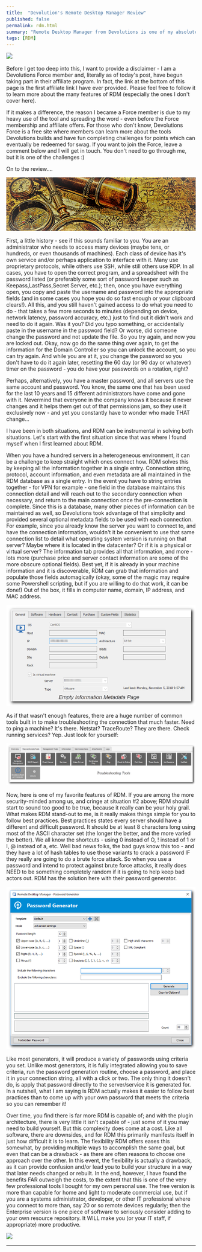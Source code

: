 ```yaml
---
title:  "Devolution's Remote Desktop Manager Review"
published: false
permalink: rdm.html
summary: "Remote Desktop Manager from Devolutions is one of my absolute favorite IT tools. Anyone who knows me, knows I talk about how it can help them, and anyone who doesn't know me, quickly finds out if they are doing IT tasks. To save time discussing it, and to help others with the value it provides, here is a breakdown of how I use it and why it is such a huge help."
tags: [RDM]
---
```


<a href="https://devolutions.net/ref/434933/rdm-home" rel="nofollow" target="_blank"><img src="https://webdevolutions.blob.core.windows.net/images/banners/affiliates/style1-home-300x250.jpg" style="text-align:center;"></a>

Before I get too deep into this, I want to provide a disclaimer - I am a Devolutions Force member and, literally as of today's post, have begun taking part in their affiliate program.  In fact, the link at the bottom of this page is the first affiliate link I have ever provided. Please feel free to follow it to learn more about the many features of RDM (especially the ones I don't cover here).

If it makes a difference, the reason I became a Force member is due to my heavy use of the tool and spreading the word - even before the Force membership and affiliate offers. For those who don't know, Devolutions Force is a free site where members can learn more about the tools Devolutions builds and have fun completing challenges for points which can eventually be redeemed for swag. If you want to join the Force, leave a comment below and I will get in touch. You don't need to go through me, but it is one of the challenges :)

On to the review....  

![alt text:  History Collage][history]

First, a little history - see if this sounds familiar to you. You are an administrator who needs to access many devices (maybe tens, or hundreds, or even thousands of machines).  Each class of device has it's own service and/or perhaps application to interface with it. Many use proprietary protocols, while others use SSH, while still others use RDP. In all cases, you have to open the correct program, and a spreadsheet with the password listed (or preferably some sort of password keeper such as Keepass,LastPass,Secret Server, etc.); then, once you have everything open, you copy and paste the username and password into the appropriate fields (and in some cases you hope you do so fast enough or your clipboard clears!). All this, and you still haven't gained access to do what you need to do - that takes a few more seconds to minutes (depending on device, network latency, password accuracy, etc.) just to find out it didn't work and need to do it again. Was it you? Did you typo something, or accidentally paste in the username in the password field? Or worse, did someone change the password and not update the file. So you try again, and now you are locked out. Okay, now go do the same thing over again, to get the information for the Domain Controller so you can unlock the account, so you can try again. And while you are at it, you change the password so you don't have to do it again later, resetting the 60 day (or 90 day or whatever) timer on the password - you do have your passwords on a rotation, right?

Perhaps, alternatively, you have a master password, and all servers use the same account and password. You know, the same one that has been used for the last 10 years and 15 different administrators have come and gone with it. Nevermind that everyone in the company knows it because it never changes and it helps them get out of that permissions jam, so they use it exclusively now - and yet you constantly have to wonder who made THAT change...

I have been in both situations, and RDM can be instrumental in solving both situations. Let's start with the first situation since that was where I found myself when I first learned about RDM.

When you have a hundred servers in a heterogeneous environment, it can be a challenge to keep straight which ones connect how. RDM solves this by keeping all the information together in a single entry. Connection string, protocol, account information, and even metadata are all maintained in the RDM database as a single entry. In the event you have to string entries together - for VPN for example - one field in the database maintains this connection detail and will reach out to the secondary connection when necessary, and return to the main connection once the pre-connection is complete. Since this is a database, many other pieces of information can be maintained as well, so Devolutions took advantage of that simplicity and provided several optional metadata fields to be used with each connection. For example, since you already know the server you want to connect to, and have the connection information, wouldn't it be convenient to use that same connection list to detail what operating system version is running on that server? Maybe where it is located in the datacenter? Or if it is a physical or virtual server? The information tab provides all that information, and more - lots more (purchase price and server contact information are some of the more obscure optional fields). Best yet, if it is already in your machine information and it is discoverable, RDM can grab that information and populate those fields automagically (okay, some of the magic may require some Powershell scripting, but if you are willing to do that work, it can be done!) Out of the box, it fills in computer name, domain, IP address, and MAC address.

![alt text:  RDM Metadata][metadata]

As if that wasn't enough features, there are a huge number of common tools built in to make troubleshooting the connection that much faster. Need to ping a machine? It's there. Netstat? TraceRoute? They are there. Check running services? Yep. Just look for yourself:

![alt text:  RDMTools][tools]

Now, here is one of my favorite features of RDM. If you are among the more security-minded among us, and cringe at situation #2 above; RDM should start to sound too good to be true, because it really can be your holy grail. What makes RDM stand-out to me, is it really makes things simple for you to follow best practices. Best practices states every server should have a different and difficult password. It should be at least 8 characters long using most of the ASCII character set (the longer the better, and the more varied the better). We all know the shortcuts - using 0 instead of O, ! instead of 1 or l, @ instead of a, etc. Well bad news folks, the bad guys know this too - and they have a lot of hash tables to use those variants to crack a password IF they really are going to do a brute force attack. So when you use a password and intend to protect against brute force attacks, it really does NEED to be something completely random if it is going to help keep bad actors out. RDM has the solution here with their password generator.

![alt text:  Password Generator][generator]

Like most generators, it will produce a variety of passwords using criteria you set. Unlike most generators, it is fully integrated allowing you to save criteria, run the password generation routine, choose a password, and place it in your connection string, all with a click or two. The only thing it doesn't do, is apply that password directly to the server/service it is generated for. In a nutshell, what I am saying is RDM actually makes it easier to follow best practices than to come up with your own password that meets the criteria so you can remember it!

Over time, you find there is far more RDM is capable of; and with the plugin architecture, there is very little it isn't capable of - just some of it you may need to build yourself. But this complexity does come at a cost. Like all software, there are downsides, and for RDM this primarily manifests itself in just how difficult it is to learn. The flexibility RDM offers eases this somewhat, by providing multiple ways to accomplish the same goal, but even that can be a drawback - as there are often reasons to choose one approach over the other. In this event, the flexibility is actually a drawback, as it can provide confusion and/or lead you to build your structure in a way that later needs changed or rebuilt. In the end, however, I have found the benefits FAR outweigh the costs, to the extent that this is one of the very few professional tools I bought for my own personal use. The free version is more than capable for home and light to moderate commercial use, but if you are a systems administrator, developer, or other IT professional where you connect to more than, say 20 or so remote devices regularly; then the Enterprise version is one piece of software to seriously consider adding to your own resource repository. It WILL make you (or your IT staff, if appropriate) more productive.

<a href="https://devolutions.net/ref/434933/rdm-features" rel="nofollow" target="_blank"><img src="https://webdevolutions.blob.core.windows.net/images/banners/affiliates/style2-features-300x250.jpg" style="text-align:center;"></a>

---

[history]: ../images/Banners/History.png "History Collage"
[metadata]: ../images/RDM/RDM_Metadata.png "RDM Metadata"
[tools]: ../images/RDM/RDMTroubleTools.png "RDMTools"
[generator]: ../images/RDM/PasswordGenerator.png "Password Generator"
